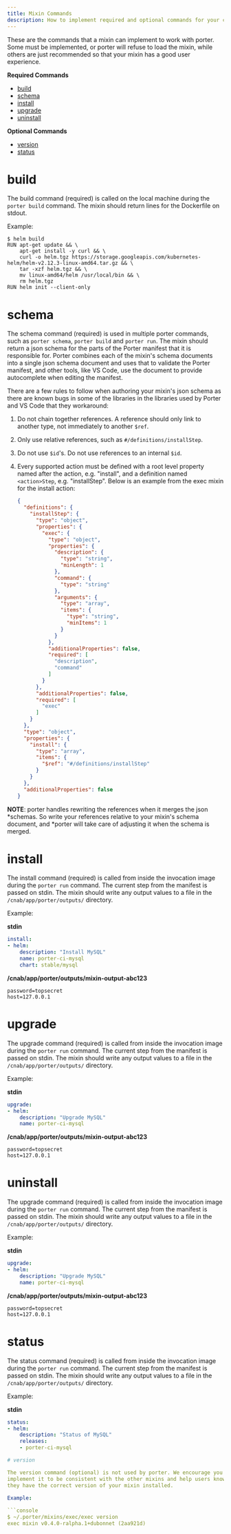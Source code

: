 ```yaml
---
title: Mixin Commands
description: How to implement required and optional commands for your custom Porter mixin
---
```


These are the commands that a mixin can implement to work with porter. Some must
be implemented, or porter will refuse to load the mixin, while others are just
recommended so that your mixin has a good user experience.

**Required Commands**

* [build](#build)
* [schema](#schema)
* [install](#install)
* [upgrade](#upgrade)
* [uninstall](#uninstall)

**Optional Commands**

* [version](#version)
* [status](#status)

# build

The build command (required) is called on the local machine during the `porter
build` command. The mixin should return lines for the Dockerfile on stdout.

Example:

```console
$ helm build
RUN apt-get update && \
    apt-get install -y curl && \
    curl -o helm.tgz https://storage.googleapis.com/kubernetes-helm/helm-v2.12.3-linux-amd64.tar.gz && \
    tar -xzf helm.tgz && \
    mv linux-amd64/helm /usr/local/bin && \
    rm helm.tgz
RUN helm init --client-only
```

# schema

The schema command (required) is used in multiple porter commands, such as
`porter schema`, `porter build` and `porter run`. The mixin should return a json
schema for the parts of the Porter manifest that it is responsible for. Porter
combines each of the mixin's schema documents into a single json schema document
and uses that to validate the Porter manifest, and other tools, like VS Code,
use the document to provide autocomplete when editing the manifest.

There are a few rules to follow when authoring your mixin's json schema as there
are known bugs in some of the libraries in the libraries used by Porter and VS
Code that they workaround:

1. Do not chain together references. A reference should only link to another type,
not immediately to another `$ref`.

1. Only use relative references, such as `#/definitions/installStep`.

1. Do not use `$id`'s. Do not use references to an internal `$id`.

1. Every supported action must be defined with a root level property named after
the action, e.g. "install", and a definition named `<action>Step`, e.g.
"installStep". Below is an example from the exec mixin for the install action:

    ```json
    {
      "definitions": {
        "installStep": {
          "type": "object",
          "properties": {
            "exec": {
              "type": "object",
              "properties": {
                "description": {
                  "type": "string",
                  "minLength": 1
                },
                "command": {
                  "type": "string"
                },
                "arguments": {
                  "type": "array",
                  "items": {
                    "type": "string",
                    "minItems": 1
                  }
                }
              },
              "additionalProperties": false,
              "required": [
                "description",
                "command"
              ]
            }
          },
          "additionalProperties": false,
          "required": [
            "exec"
          ]
        }
      },
      "type": "object",
      "properties": {
        "install": {
          "type": "array",
          "items": {
            "$ref": "#/definitions/installStep"
          }
        }
      },
      "additionalProperties": false
    }
    ```

**NOTE**: porter handles rewriting the references when it merges the json
*schemas. So write your references relative to your mixin's schema document, and
*porter will take care of adjusting it when the schema is merged.

# install

The install command (required) is called from inside the invocation image during
the `porter run` command. The current step from the manifest is passed on stdin.
The mixin should write any output values to a file in the
`/cnab/app/porter/outputs/` directory.

Example:

**stdin**
```yaml
install:
- helm:
    description: "Install MySQL"
    name: porter-ci-mysql
    chart: stable/mysql
```

**/cnab/app/porter/outputs/mixin-output-abc123**
```
password=topsecret
host=127.0.0.1
```

# upgrade

The upgrade command (required) is called from inside the invocation image during
the `porter run` command. The current step from the manifest is passed on stdin.
The mixin should write any output values to a file in the
`/cnab/app/porter/outputs/` directory.

Example:

**stdin**
```yaml
upgrade:
- helm:
    description: "Upgrade MySQL"
    name: porter-ci-mysql
```

**/cnab/app/porter/outputs/mixin-output-abc123**
```
password=topsecret
host=127.0.0.1
```

# uninstall

The upgrade command (required) is called from inside the invocation image during
the `porter run` command. The current step from the manifest is passed on stdin.
The mixin should write any output values to a file in the
`/cnab/app/porter/outputs/` directory.

Example:

**stdin**
```yaml
upgrade:
- helm:
    description: "Upgrade MySQL"
    name: porter-ci-mysql
```

**/cnab/app/porter/outputs/mixin-output-abc123**
```
password=topsecret
host=127.0.0.1
```

# status

The status command (required) is called from inside the invocation image during
the `porter run` command. The current step from the manifest is passed on stdin.
The mixin should write any output values to a file in the
`/cnab/app/porter/outputs/` directory.

Example:

**stdin**
```yaml
status:
- helm:
    description: "Status of MySQL"
    releases:
    - porter-ci-mysql

# version

The version command (optional) is not used by porter. We encourage you to
implement it to be consistent with the other mixins and help users know that
they have the correct version of your mixin installed.
 
Example:

```console
$ ~/.porter/mixins/exec/exec version
exec mixin v0.4.0-ralpha.1+dubonnet (2aa921d)
```



